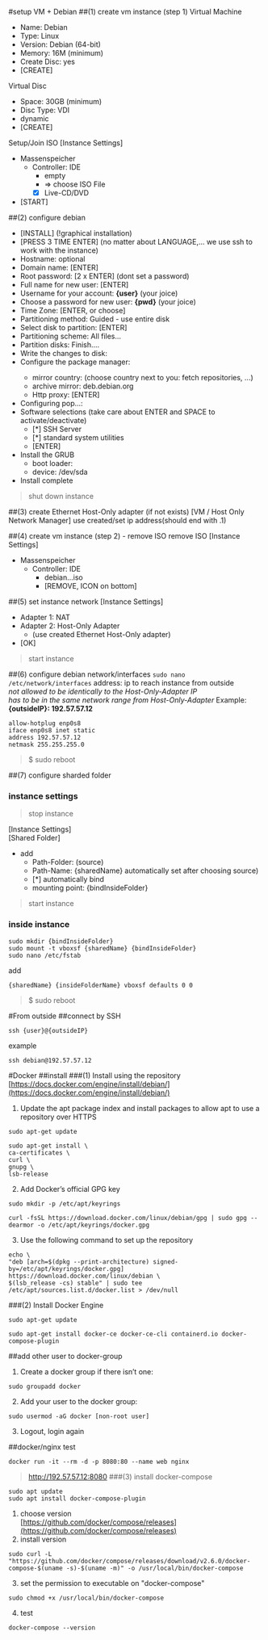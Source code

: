#setup VM + Debian
##(1) create vm instance (step 1)
Virtual Machine
- Name: Debian
- Type: Linux
- Version: Debian (64-bit)
- Memory: 16M (minimum)
- Create Disc: yes
- [CREATE]

Virtual Disc
- Space: 30GB (minimum)
- Disc Type: VDI
- dynamic
- [CREATE]

Setup/Join ISO [Instance Settings]
- Massenspeicher
  - Controller: IDE
    - empty
    - => choose ISO File
    - [x] Live-CD/DVD
- [START]

##(2) configure debian
- [INSTALL] (!graphical installation)
- [PRESS 3 TIME ENTER] (no matter about LANGUAGE,... we use ssh to work with the instance)
- Hostname: optional
- Domain name: [ENTER]
- Root password: [2 x ENTER] (dont set a password)
- Full name for new user: [ENTER]
- Username for your account: **{user}** (your joice)  
- Choose a password for new user: **{pwd}** (your joice)
- Time Zone: [ENTER, or choose]
- Partitioning method: Guided - use entire disk
- Select disk to partition: [ENTER]
- Partitioning scheme: All files...
- Partition disks: Finish....
- Write the changes to disk: <Yes>
- Configure the package manager: <No>
  - mirror country: (choose country next to you: fetch repositories, ...)
  - archive mirror: deb.debian.org
  - Http proxy: [ENTER]
- Configuring pop...: <No>
- Software selections (take care about ENTER and SPACE to activate/deactivate)
  - [*] SSH Server
  - [*] standard system utilities
  - [ENTER]
- Install the GRUB
  - boot loader: <YES>
  - device: /dev/sda
- Install complete <Continue>
> shut down instance

##(3) create Ethernet Host-Only adapter (if not exists)
[VM / Host Only Network Manager]
use created/set ip address(should end with .1)

##(4) create vm instance (step 2) - remove ISO
remove ISO [Instance Settings]
- Massenspeicher
  - Controller: IDE
    - debian...iso
    - [REMOVE, ICON on bottom]
  
##(5) set instance network
[Instance Settings]
- Adapter 1: NAT
- Adapter 2: Host-Only Adapter
  - (use created Ethernet Host-Only adapter)
- [OK]
>start instance

##(6) configure debian network/interfaces
```sudo nano /etc/network/interfaces```
address: ip to reach instance from outside  
_not allowed to be identically to the Host-Only-Adapter IP_   
_has to be in the same network range from Host-Only-Adapter_
Example:  
**{outsideIP}: 192.57.57.12**
```
allow-hotplug enp0s8
iface enp0s8 inet static
address 192.57.57.12
netmask 255.255.255.0
```
>$ sudo reboot

##(7) configure sharded folder
### instance settings
>stop instance

[Instance Settings]  
[Shared Folder]
- add
  - Path-Folder: (source)
  - Path-Name: {sharedName} automatically set after choosing source)
  - [*] automatically bind
  - mounting point: {bindInsideFolder}
>start instance
### inside instance
```
sudo mkdir {bindInsideFolder}
sudo mount -t vboxsf {sharedName} {bindInsideFolder}
sudo nano /etc/fstab
```
add
```
{sharedName} {insideFolderName} vboxsf defaults 0 0
```
>$ sudo reboot

#From outside
##connect by SSH
```
ssh {user}@{outsideIP}
```
example
```
ssh debian@192.57.57.12
```

#Docker
##install
###(1) Install using the repository
[https://docs.docker.com/engine/install/debian/](https://docs.docker.com/engine/install/debian/)  
1. Update the apt package index and install packages to allow apt to use a repository over HTTPS
```
sudo apt-get update
```
```
sudo apt-get install \
ca-certificates \
curl \
gnupg \
lsb-release
```
2. Add Docker’s official GPG key
```
sudo mkdir -p /etc/apt/keyrings
```
```
curl -fsSL https://download.docker.com/linux/debian/gpg | sudo gpg --dearmor -o /etc/apt/keyrings/docker.gpg
```
3. Use the following command to set up the repository
```
echo \
"deb [arch=$(dpkg --print-architecture) signed-by=/etc/apt/keyrings/docker.gpg] https://download.docker.com/linux/debian \
$(lsb_release -cs) stable" | sudo tee /etc/apt/sources.list.d/docker.list > /dev/null
```
###(2) Install Docker Engine
```
sudo apt-get update
```
```
sudo apt-get install docker-ce docker-ce-cli containerd.io docker-compose-plugin
```
##add other user to docker-group
1. Create a docker group if there isn’t one: 
```
sudo groupadd docker
```
2. Add your user to the docker group:
```
sudo usermod -aG docker [non-root user]
```
3. Logout, login again

##docker/nginx test
```
docker run -it --rm -d -p 8080:80 --name web nginx
```
>http://192.57.57.12:8080
###(3) install docker-compose
```
sudo apt update
sudo apt install docker-compose-plugin
```
1. choose version  
[https://github.com/docker/compose/releases](https://github.com/docker/compose/releases)
2. install version
```
sudo curl -L "https://github.com/docker/compose/releases/download/v2.6.0/docker-compose-$(uname -s)-$(uname -m)" -o /usr/local/bin/docker-compose
```
3. set the permission to executable on "docker-compose"
```
sudo chmod +x /usr/local/bin/docker-compose
```
4. test
```
docker-compose --version
```
   
